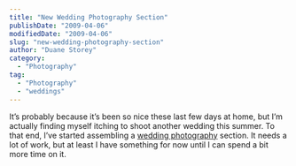 ```yaml
---
title: "New Wedding Photography Section"
publishDate: "2009-04-06"
modifiedDate: "2009-04-06"
slug: "new-wedding-photography-section"
author: "Duane Storey"
category:
  - "Photography"
tag:
  - "Photography"
  - "weddings"
---
```


It’s probably because it’s been so nice these last few days at home, but I’m actually finding myself itching to shoot another wedding this summer. To that end, I’ve started assembling a [wedding photography](http://www.migratorynerd.com/photography/wedding-photography/) section. It needs a lot of work, but at least I have something for now until I can spend a bit more time on it.